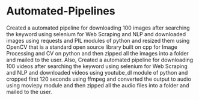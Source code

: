 # Automated-Pipelines
Created a automated pipeline for downloading 100 images after searching the keyword using selenium for Web Scraping and NLP and downloaded images using requests and PIL modules of python and resized them using OpenCV that is a standard open source library built on cpp for Image Processing and CV on python and then zipped all the images into a folder and mailed to the user. Also, Created a automated pipeline for downloading 100 videos after searching the keyword using selenium for Web Scraping and NLP and downloaded videos using youtube_dl module of python and cropped first 120 seconds using ffmpeg and converted the output to audio using moviepy module and then zipped all the audio files into a folder and mailed to the user.
